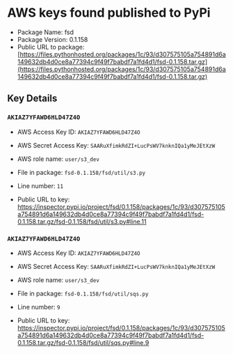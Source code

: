 # AWS keys found published to PyPi

* Package Name: fsd
* Package Version: 0.1.158
* Public URL to package: [https://files.pythonhosted.org/packages/1c/93/d307575105a754891d6a149632db4d0ce8a77394c9f49f7babdf7a1fd4d1/fsd-0.1.158.tar.gz](https://files.pythonhosted.org/packages/1c/93/d307575105a754891d6a149632db4d0ce8a77394c9f49f7babdf7a1fd4d1/fsd-0.1.158.tar.gz)

## Key Details

### `AKIAZ7YFAWD6HLD47Z4O`

* AWS Access Key ID: `AKIAZ7YFAWD6HLD47Z4O`
* AWS Secret Access Key: `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` 
* AWS role name: `user/s3_dev`
* File in package: `fsd-0.1.158/fsd/util/s3.py`
* Line number: `11`

* Public URL to key: https://inspector.pypi.io/project/fsd/0.1.158/packages/1c/93/d307575105a754891d6a149632db4d0ce8a77394c9f49f7babdf7a1fd4d1/fsd-0.1.158.tar.gz/fsd-0.1.158/fsd/util/s3.py#line.11



### `AKIAZ7YFAWD6HLD47Z4O`

* AWS Access Key ID: `AKIAZ7YFAWD6HLD47Z4O`
* AWS Secret Access Key: `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` 
* AWS role name: `user/s3_dev`
* File in package: `fsd-0.1.158/fsd/util/sqs.py`
* Line number: `9`

* Public URL to key: https://inspector.pypi.io/project/fsd/0.1.158/packages/1c/93/d307575105a754891d6a149632db4d0ce8a77394c9f49f7babdf7a1fd4d1/fsd-0.1.158.tar.gz/fsd-0.1.158/fsd/util/sqs.py#line.9


